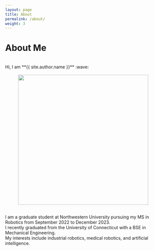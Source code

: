 ```yaml
---
layout: page
title: About
permalink: /about/
weight: 3
---
```


# **About Me**

<br>
Hi, I am **{{ site.author.name }}** :wave:
<br>

<br>
<center><img src="{{ site.url }}{{ site.baseurl }}/assets/profile.jpg" width=420/></center>
<br>

I am a graduate student at Northwestern University pursuing my MS in Robotics from September 2022 to December 2023.  
I recently graduated from the University of Connecticut with a BSE in Mechanical Engineering.  
My interests include industrial robotics, medical robotics, and artificial intelligence.

<!-- <div class="row">
{% include about/skills.html title="Programming Skills" source=site.data.programming-skills %}
{% include about/skills.html title="Other Skills" source=site.data.other-skills %}
</div>

<div class="row">
{% include about/timeline.html %}
</div> -->